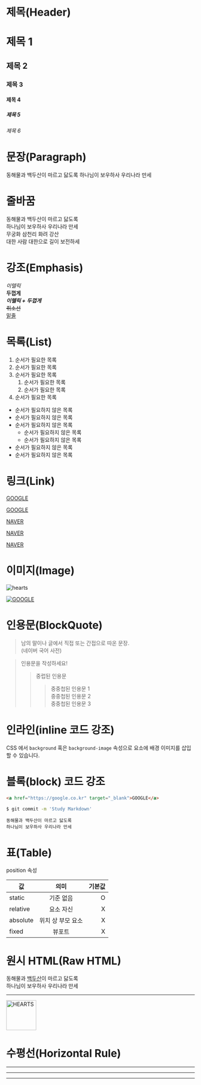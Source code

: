 # 제목(Header)

# 제목 1
## 제목 2
### 제목 3
#### 제목 4
##### 제목 5
###### 제목 6

# 문장(Paragraph)

동해물과 백두산이 마르고 닳도록
하나님이 보우하사 우리나라 만세

# 줄바꿈
동해물과 백두산이 마르고 닳도록  
하나님이 보우하사 우리나라 만세  
무궁화 삼천리 화려 강산</br>
대한 사람 대한으로 길이 보전하세

# 강조(Emphasis)

_이텔릭_  
**두껍게**  
**_이텔릭 + 두껍게_**  
~~취소선~~  
<u>밑줄</u>

# 목록(List)

1. 순서가 필요한 목록
1. 순서가 필요한 목록    
1. 순서가 필요한 목록
    1. 순서가 필요한 목록
    1. 순서가 필요한 목록
1. 순서가 필요한 목록

- 순서가 필요하지 않은 목록
- 순서가 필요하지 않은 목록
- 순서가 필요하지 않은 목록
    - 순서가 필요하지 않은 목록
    - 순서가 필요하지 않은 목록
- 순서가 필요하지 않은 목록
- 순서가 필요하지 않은 목록

# 링크(Link)


<a href="https://google.com">GOOGLE</a>

[GOOGLE](https://google.com)

<a href="https://naver.com" title="NAVER로 이동!">NAVER</a>

[NAVER](https://naver.com "NAVER로 이동!")

<a href="https://naver.com" title="NAVER로 이동!" target="_blank">NAVER</a>

# 이미지(Image)
![hearts](https://cdn-icons-png.flaticon.com/512/1405/1405351.png)

[![GOOGLE](https://ppss.kr/wp-content/uploads/2015/09/google-logo-874x288.png)](https://google.com)

# 인용문(BlockQuote)
> 남의 말이나 글에서 직접 또는 간접으로 따온 문장.  
> (네이버 국어 사전)

> 인용문을 작성하세요!
>> 중럽된 인용문
>>> 중중첩된 인용문 1  
>>> 중중첩된 인용문 2  
>>> 중중첩된 인용문 3   

# 인라인(inline 코드 강조)

CSS 에서 `background` 혹은 `background-image` 속성으로 요소에 배경 이미지를 삽입할 수 있습니다.

# 블록(block) 코드 강조

```html
<a href="https://google.co.kr" target="_blank">GOOGLE</a>
```

```bash
$ git commit -m 'Study Markdown'
```

```plaintext
동해물과 백두산이 마르고 닳도록  
하나님이 보우하사 우리나라 만세
```

# 표(Table)

position 속성

값 | 의미 | 기본값
--|:--:|--:
static | 기준 없음 | O
relative | 요소 자신 | X
absolute | 위치 상 부모 요소 | X
fixed | 뷰포트 | X 

# 원시 HTML(Raw HTML)

동해물과 <span style="text-decoration: underline">백두산</span>이 마르고 닳도록<br/>
하나님이 보우하사 우리나라 만세

---

<img width="80" src="https://cdn-icons-png.flaticon.com/512/1405/1405351.png" alt="HEARTS" />

# 수평선(Horizontal Rule)

---

***

___